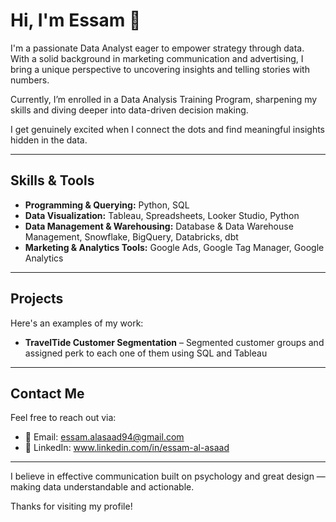 # Hi, I'm Essam 👋

I'm a passionate Data Analyst eager to empower strategy through data. With a solid background in marketing communication and advertising, I bring a unique perspective to uncovering insights and telling stories with numbers.

Currently, I’m enrolled in a Data Analysis Training Program, sharpening my skills and diving deeper into data-driven decision making.

I get genuinely excited when I connect the dots and find meaningful insights hidden in the data.

---

## Skills & Tools

- **Programming & Querying:** Python, SQL  
- **Data Visualization:** Tableau, Spreadsheets, Looker Studio, Python
- **Data Management & Warehousing:** Database & Data Warehouse Management, Snowflake, BigQuery, Databricks, dbt  
- **Marketing & Analytics Tools:** Google Ads, Google Tag Manager, Google Analytics  

---

## Projects

Here's an examples of my work:

- **TravelTide Customer Segmentation** – Segmented customer groups and assigned perk to each one of them using SQL and Tableau

---

## Contact Me

Feel free to reach out via:

- 📧 Email: essam.alasaad94@gmail.com
- 🔗 LinkedIn: www.linkedin.com/in/essam-al-asaad

---

I believe in effective communication built on psychology and great design — making data understandable and actionable.

Thanks for visiting my profile!
